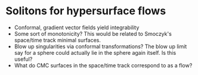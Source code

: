 Solitons for hypersurface flows
====

- Conformal, gradient vector fields yield integrability
- Some sort of monotonicity? This would be related to Smoczyk's space/time track minimal surfaces.
- Blow up singularities via conformal transformations? The blow up limit say for a sphere could actually lie in the sphere again itself. Is this useful?
- What do CMC surfaces in the space/time track correspond to as a flow?
